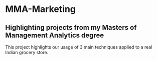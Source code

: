 # MMA-Marketing
## Highlighting projects from my Masters of Management Analytics degree

This project highlights our usage of 3 main techniques applied to a real Indian grocery store. 
